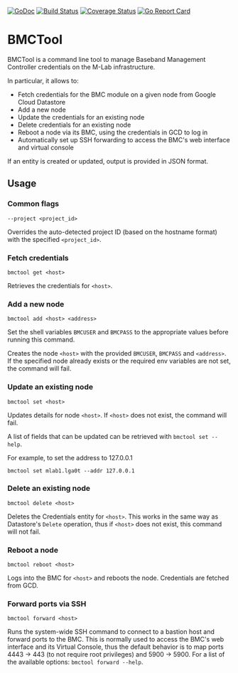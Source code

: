 [![GoDoc](https://godoc.org/github.com/m-lab/bmctool?status.svg)](https://godoc.org/github.com/m-lab/bmctool) [![Build Status](https://travis-ci.org/m-lab/bmctool.svg?branch=master)](https://travis-ci.org/m-lab/bmctool) [![Coverage Status](https://coveralls.io/repos/github/m-lab/bmctool/badge.svg?branch=master)](https://coveralls.io/github/m-lab/bmctool?branch=master) [![Go Report Card](https://goreportcard.com/badge/github.com/m-lab/bmctool)](https://goreportcard.com/report/github.com/m-lab/bmctool)

# BMCTool
BMCTool is a command line tool to manage Baseband Management Controller credentials on the M-Lab infrastructure.

In particular, it allows to:

* Fetch credentials for the BMC module on a given node from Google Cloud Datastore
* Add a new node
* Update the credentials for an existing node
* Delete credentials for an existing node
* Reboot a node via its BMC, using the credentials in GCD to log in
* Automatically set up SSH forwarding to access the BMC's web interface and virtual console

If an entity is created or updated, output is provided in JSON format.

## Usage

### Common flags

```--project <project_id>```

Overrides the auto-detected project ID (based on the hostname format) with the specified `<project_id>`.

### Fetch credentials

```bmctool get <host>```

Retrieves the credentials for `<host>`.

### Add a new node

```bmctool add <host> <address>```

Set the shell variables `BMCUSER` and `BMCPASS` to the appropriate values before running this command.

Creates the node `<host>` with the provided `BMCUSER`, `BMCPASS` and `<address>`. If the specified node already exists or the required env variables are not set, the command will fail.

### Update an existing node

```bmctool set <host>```

Updates details for node `<host>`. If `<host>` does not exist, the command will fail.

A list of fields that can be updated can be retrieved with `bmctool set --help`.

For example, to set the address to 127.0.0.1

```bmctool set mlab1.lga0t --addr 127.0.0.1```


### Delete an existing node

```bmctool delete <host>```

Deletes the Credentials entity for `<host>`. This works in the same way as Datastore's `Delete` operation, thus if `<host>` does not exist, this command will not fail.

### Reboot a node

```bmctool reboot <host>```

Logs into the BMC for `<host>` and reboots the node. Credentials are fetched from GCD.

### Forward ports via SSH

```bmctool forward <host>```

Runs the system-wide SSH command to connect to a bastion host and forward ports to the BMC. This is normally used to access the BMC's web interface and its Virtual Console, thus the default behavior is to map ports 4443 -> 443 (to not require root privileges) and 5900 -> 5900. For a list of the available options:  `bmctool forward --help`.
